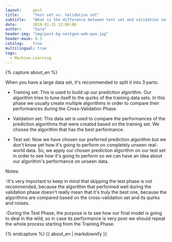 ```yaml
---
layout:     post
title:      "Test set vs. Validation set"
subtitle:   "What is the difference between test set and validation set?"
date:       2018-01-15 12:00:00
author:     "Sara"
header-img: "img/post-bg-nextgen-web-pwa.jpg"
header-mask: 0.3
catalog:    true
multilingual: true
tags:
  - Machine-Learning
---
```


<div class="zh post-container">
{% capture about_en %}

When you have a large data set, it's recommended to split it into 3 parts:

* Training set: This is used to build up our prediction algorithm. Our algorithm tries to tune itself to the quirks of the training data sets. In this phase we usually create multiple algorithms in order to compare their performances during the Cross-Validation Phase.

* Validation set: This data set is used to compare the performances of the prediction algorithms that were created based on the training set. We choose the algorithm that has the best performance.

* Test set: Now we have chosen our preferred prediction algorithm but we don't know yet how it's going to perform on completely unseen real-world data. So, we apply our chosen prediction algorithm on our test set in order to see how it's going to perform so we can have an idea about our algorithm's performance on unseen data.

Notes:

-It's very important to keep in mind that skipping the test phase is not recommended, because the algorithm that performed well during the validation phase doesn't really mean that it's truly the best one, because the algorithms are compared based on the cross-validation set and its quirks and noises.

-During the Test Phase, the purpose is to see how our final model is going to deal in the wild, so in case its performance is very poor we should repeat the whole process starting from the Training Phase.

{% endcapture %}
{{ about_en | markdownify }}
</div>

<div class="en post-container">

</div>